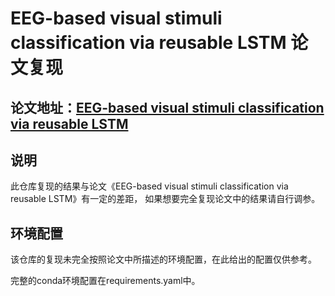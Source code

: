 # EEG-based visual stimuli classification via reusable LSTM 论文复现
## 论文地址：[EEG-based visual stimuli classification via reusable LSTM](https://arxiv.org/abs/2107.03983)
## 说明
此仓库复现的结果与论文《EEG-based visual stimuli classification via reusable LSTM》有一定的差距，
如果想要完全复现论文中的结果请自行调参。
## 环境配置
该仓库的复现未完全按照论文中所描述的环境配置，在此给出的配置仅供参考。

完整的conda环境配置在requirements.yaml中。